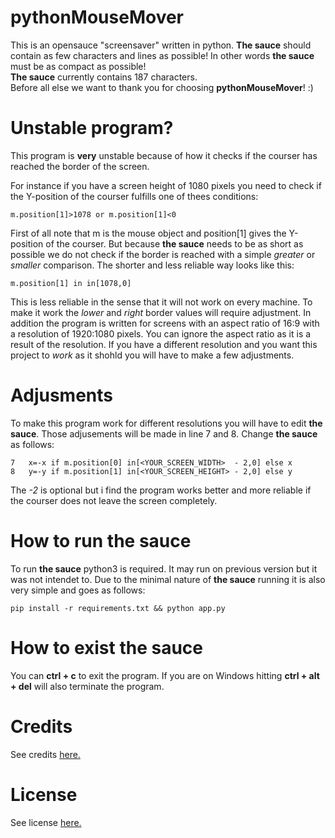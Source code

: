 # pythonMouseMover
This is an opensauce "screensaver" written in python. **The sauce** should contain as few characters and lines as possible!
In other words **the sauce** must be as compact as possible!  
**The sauce** currently contains 187 characters.  
Before all else we want to thank you for choosing **pythonMouseMover**! :)

# Unstable program?
This program is **very** unstable because of how it checks if the courser has reached the border of the screen.

For instance if you have a screen height of 1080 pixels you need to check if the Y-position of the courser fulfills one of thees conditions:
```
m.position[1]>1078 or m.position[1]<0
```
First of all note that m is the mouse object and position[1] gives the Y-position of the courser.
But because **the sauce** needs to be as short as possible we do not check if the border is reached with a simple *greater* or *smaller* comparison.
The shorter and less reliable way looks like this:
```
m.position[1] in in[1078,0]
```
This is less reliable in the sense that it will not work on every machine. To make it work the *lower* and *right* border values will require adjustment.
In addition the program is written for screens with an aspect ratio of 16:9 with a resolution of 1920:1080 pixels. 
You can ignore the aspect ratio as it is a result of the resolution.
If you have a different resolution and you want this project to *work* as it shohld you will have to make a few adjustments.

# Adjusments
To make this program work for different resolutions you will have to edit **the sauce**.
Those adjusements will be made in line 7 and 8.
Change **the sauce** as follows:
```
7   x=-x if m.position[0] in[<YOUR_SCREEN_WIDTH>  - 2,0] else x
8   y=-y if m.position[1] in[<YOUR_SCREEN_HEIGHT> - 2,0] else y
```
The *-2* is optional but i find the program works better and more reliable if the courser does not leave the screen completely. 

# How to run the sauce
To run **the sauce** python3 is required. It may run on previous version but it was not intendet to. Due to the minimal nature
of **the sauce** running it is also very simple and goes as follows:
```
pip install -r requirements.txt && python app.py
```

# How to exist the sauce
You can **ctrl + c** to exit the program. If you are on Windows hitting **ctrl + alt + del** will also terminate the program.

# Credits
See credits [here.](https://github.com/jasZnerol/pythonMouseMover/blob/master/CONTRIBUTING.md)

# License
See license [here.](https://github.com/jasZnerol/pythonMouseMover/blob/master/LICENSE)
